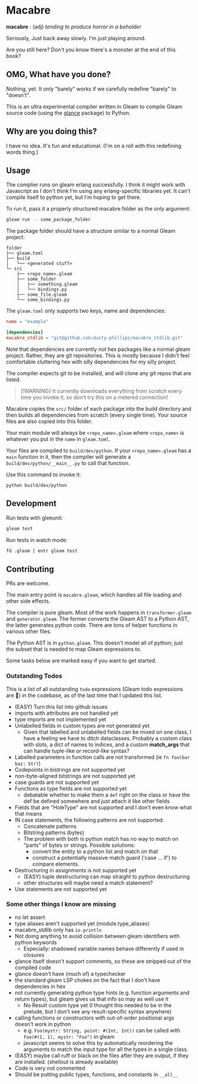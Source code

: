 # Macabre

**macabre** : (adj) _tending to produce horror in a beholder_

Seriously, Just back away slowly. I'm just playing around.

Are you still here? Don't you know there's a monster at the end of this book?

## OMG, What have you done?

Nothing, yet. It only "barely" works if we carefully redefine "barely" to "doesn't".

This is an ultra experimental compiler written in Gleam to compile Gleam source code (using
the [glance](https://hexdocs.pm/glance/) package) to Python.

## Why are you doing this?

I have no idea. It's fun and educational. (I'm on a roll with this redefining words thing.)

## Usage

The complier runs on gleam erlang successfully. I think it might work with
Javascript as I don't think I'm using any erlang-specific libraries yet. It
can't compile itself to python yet, but I'm hoping to get there.

To run it, pass it a properly structured macabre folder as the only argument:

```sh
gleam run -- some_package_folder
```

The package folder should have a structure similar to a normal Gleam project:

```
folder
├── gleam.toml
├── build
│   └── <generated stuff>
└─ src
    ├── <repo_name>.gleam
    ├── some_folder
    │   ├── something.gleam
    │   └── bindings.py
    ├── some_file.gleam
    └── some_bindings.py
```

The `gleam.toml` only supports two keys, name and dependencies:

```toml
name = "example"

[dependencies]
macabre_stdlib = "git@github.com:dusty-phillips/macabre_stdlib.git"
```

Note that dependencies are currently _not_ hex packages like a normal gleam
project. Rather, they are git repositories. This is mostly because I didn't
feel comfortable cluttering hex with silly dependencies for my silly project.

The compiler expects git to be installed, and will clone any git repos that are
listed.

> [!WARNING} It currently downloads everything from scratch every time you
> invoke it, so don't try this on a metered connection!

Macabre copies the `src/` folder of each package into the build directory and
then builds all dependencies from scratch (every single time). Your source
files are also copied into this folder.

Your main module will always be `<repo_name>.gleam` where `<repo_name>` is whatever
you put in the `name` in `gleam.toml`.

Your files are compiled to `build/dev/python`. If your `<repo_name>.gleam` has
a `main` function in it, then the compiler will generate a
`build/dev/python/__main__.py` to call that function.

Use this command to invoke it:

```shell
python build/dev/python
```

## Development

Run tests with gleeunit:

```sh
gleam test
```

Run tests in watch mode:

```sh
fd .gleam | entr gleam test
```

## Contributing

PRs are welcome.

The main entry point is `macabre.gleam`, which handles all file loading and
other side effects.

The compiler is pure gleam. Most of the work happens in
`transformer.gleam` and `generator.gleam`. The former converts the Gleam AST to
a Python AST, the latter generates python code. There are tons of helper
functions in various other files.

The Python AST is in `python.gleam`. This doesn't model all of python; just the
subset that is needed to map Gleam expressions to.

Some tasks below are marked easy if you want to get started.

### Outstanding Todos

This is a list of all outstanding `todo` expressions (Gleam todo expressions
are ) in the codebase, as of the last time that I updated this list.

- (EASY) Turn this list into github issues
- imports with attributes are not handled yet
- type imports are not implemented yet
- Unlabelled fields in custom types are not generated yet
  - Given that labelled and unlabelled fields can be mixed on one class, I have
    a feeling we have to ditch dataclasses. Probably a custom class with slots, a
    dict of names to indices, and a custom **match_args** that can handle
    tuple-like _or_ record-like syntax?
- Labelled parameters in function calls are not transformed (ie `fn foo(bar baz: Str)`)
- Codepoints in bistrings are not supported yet
- non-byte-aligned bitstrings are not supported yet
- case guards are not supported yet
- Functions as type fields are not supported yet
  - debatable whether to make them a `def` right on the class or have the def be defined somewhere and just attach it like other fields
- Fields that are "HoleType" are not supported and I don't even know what that means
- IN case statements, the following patterns are not supported:
  - Concatenate patterns
  - Bitstring patterns (bytes)
  - The problem with both is python match has no way to match on "parts" of bytes or strings. Possible solutions:
    - convert the entity to a python list and match on that
    - construct a potentially massive match guard ('case ... if') to compare elements.
- Destructuring in assignments is not supported yet
  - (EASY) tuple destructuring can map straight to python destructuring
  - other structures will maybe need a match statement?
- Use statements are not supported yet

### Some other things I know are missing

- no let assert
- type aliases aren't supported yet (module.type_aliases)
- macabre_stdlib only has `io.println`
- Not doing anything to avoid collision between gleam identifiers with python keywords
  - Especially: shadowed variable names behave differently if used in closures
- glance itself doesn't support comments, so these are stripped out of the compiled code
- glance doesn't have (much of) a typechecker
- the standard gleam LSP chokes on the fact that I don't have dependencies in hex
- not currently generating python type hints (e.g. function arguments and
  return types), but gleam gives us that info so may as well use it
  - No Result custom type yet (I thought this needed to be in the prelude, but I don't see any result-specific syntax anywhere)
- calling functions or constructors with out-of-order positional args doesn't
  work in python
  - e.g. `Foo(mystr: String, point: #(Int, Int))` can be called with `Foo(#(1,
1), mystr: "Foo")` in gleam
  - javascript seems to solve this by automatically reordering the arguments to
    match the input type
    for all the types in a single class.
- (EASY) maybe call ruff or black on the files after they are output, if they are installed. (shellout is already available)
- Code is very not commented
- Should be putting public types, functions, and constants in `__all__`
